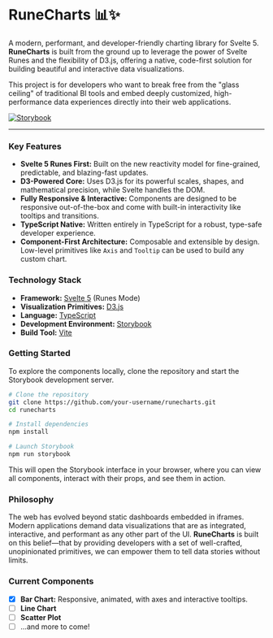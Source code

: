 # RuneCharts 📊✨

A modern, performant, and developer-friendly charting library for Svelte 5. **RuneCharts** is built from the ground up to leverage the power of Svelte Runes and the flexibility of D3.js, offering a native, code-first solution for building beautiful and interactive data visualizations.

This project is for developers who want to break free from the "glass ceiling" of traditional BI tools and embed deeply customized, high-performance data experiences directly into their web applications.

[![Storybook](https://img.shields.io/badge/Storybook-Live%20Demo-ff4785?style=for-the-badge&logo=storybook)]()
<!-- TODO: Deploy your Storybook and add the live URL here -->

---

### Key Features

-   **Svelte 5 Runes First:** Built on the new reactivity model for fine-grained, predictable, and blazing-fast updates.
-   **D3-Powered Core:** Uses D3.js for its powerful scales, shapes, and mathematical precision, while Svelte handles the DOM.
-   **Fully Responsive & Interactive:** Components are designed to be responsive out-of-the-box and come with built-in interactivity like tooltips and transitions.
-   **TypeScript Native:** Written entirely in TypeScript for a robust, type-safe developer experience.
-   **Component-First Architecture:** Composable and extensible by design. Low-level primitives like `Axis` and `Tooltip` can be used to build any custom chart.

### Technology Stack

-   **Framework:** [Svelte 5](https://svelte.dev/blog/runes) (Runes Mode)
-   **Visualization Primitives:** [D3.js](https://d3js.org/)
-   **Language:** [TypeScript](https://www.typescriptlang.org/)
-   **Development Environment:** [Storybook](https://storybook.js.org/)
-   **Build Tool:** [Vite](https://vitejs.dev/)

### Getting Started

To explore the components locally, clone the repository and start the Storybook development server.

```bash
# Clone the repository
git clone https://github.com/your-username/runecharts.git
cd runecharts

# Install dependencies
npm install

# Launch Storybook
npm run storybook
```

This will open the Storybook interface in your browser, where you can view all components, interact with their props, and see them in action.

### Philosophy

The web has evolved beyond static dashboards embedded in iframes. Modern applications demand data visualizations that are as integrated, interactive, and performant as any other part of the UI. **RuneCharts** is built on this belief—that by providing developers with a set of well-crafted, unopinionated primitives, we can empower them to tell data stories without limits.

### Current Components

-   [x] **Bar Chart:** Responsive, animated, with axes and interactive tooltips.
-   [ ] **Line Chart**
-   [ ] **Scatter Plot**
-   [ ] ...and more to come!
